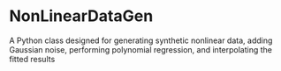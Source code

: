 # NonLinearDataGen
A Python class designed for generating synthetic nonlinear data, adding Gaussian noise, performing polynomial regression, and interpolating the fitted results

